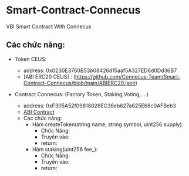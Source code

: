 # Smart-Contract-Connecus
VBI Smart Contract With Connecus

## Các chức năng: 

- Token CEUS: 
    + address: 0x0230E3760B53b08426d15aaf5A327ED6d0Dd36B7
    + [ABI ERC20 CEUS] : (https://github.com/Connecus-Team/Smart-Contract-Connecus/blob/main/ABIERC20.json)

- Contract Connecus: (Factory Token, Staking,Voting, ...)
    + address: 0xF305A52f09818026EC36eb627a625E68c0AFBeb3
    + [ABI Contract]( https://github.com/Connecus-Team/Smart-Contract-Connecus/blob/main/AbiConnecus.json)

    - Các chức năng:
        + Hàm createToken(string name, string symbol, uint256 supply):
            - Chức Năng: 
            - Truyền vào: 
            - return: 
        + Hàm staking(uint256 fee_):
            - Chức Năng: 
            - Truyền vào: 
            - return: